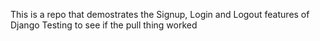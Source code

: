 This is a repo that demostrates the Signup, Login and Logout features of Django
Testing to see if the pull thing worked
